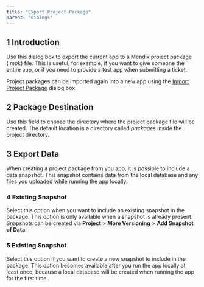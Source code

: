 ```yaml
---
title: "Export Project Package"
parent: "dialogs"
---
```


## 1 Introduction

Use this dialog box to export the current app to a Mendix project package (*.mpk*) file. This is useful, for example, if you want to give someone the entire app, or if you need to provide a test app when submitting a ticket.

Project packages can be imported again into a new app using the [Import Project Package](import-project-package-dialog) dialog box

## 2 Package Destination

Use this field to choose the directory where the project package file will be created. The default location is a directory called *packages* inside the project directory.

## 3 Export Data

When creating a project package from you app, it is possible to include a data snapshot. This snapshot contains data from the local database and any files you uploaded while running the app locally.

### 4 Existing Snapshot

Select this option when you want to include an existing snapshot in the package. This option is only available when a snapshot is already present. Snapshots can be created via **Project** > **More Versioning** > **Add Snapshot of Data**.

### 5 Existing Snapshot

Select this option if you want to create a new snapshot to include in the package. This option becomes available after you run the app locally at least once, because a local database will be created when running the app for the first time.
